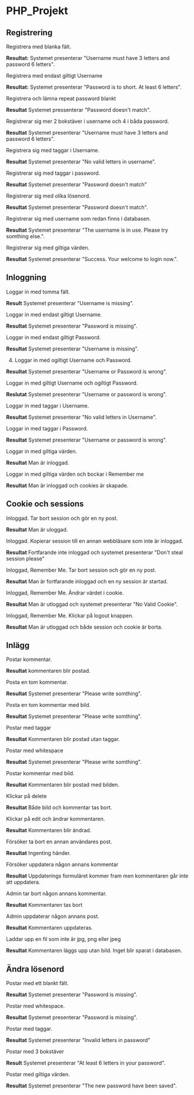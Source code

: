 PHP_Projekt
===========

## Registrering

Registrera med blanka fält.

**Resultat:** Systemet presenterar "Username must have 3 letters and password 6 letters".

Registrera med endast giltigt Username

**Resultat:** Systemet presenterar "Password is to short. At least 6 letters".

Registrera och lämna repeat password blankt

**Resultat** Systemet pressenterar "Password doesn't match".

Registrerar sig mer 2 bokstäver i username och 4 i båda password.

**Resultat** Systemet presenterar "Username must have 3 letters and password 6 letters".

Registrera sig med taggar i Username.

**Resultat** Systemet presenterar "No valid letters in username".

Registrerar sig med taggar i password.

**Resultat** Systemet presenterar "Password doesn't match"

Registrerar sig med olika lösenord.

**Resultat** Systemet presenterar "Password doesn't match".

Registrerar sig med username som redan finns i databasen.

**Resultat** Systemet presenterar "The username is in use. Please try somthing else.".

Registrerar sig med giltiga värden.

**Resultat** Systemet presenterar "Success. Your welcome to login now.".



## Inloggning

Loggar in med tomma fält.

**Result** Systemet presenterar "Username is missing".

Loggar in med endast giltigt Username.

**Resultat** Systemet presenterar "Password is missing".

Loggar in med endast giltigt Password.

**Resultat** Systemet presenterar "Username is missing".

4. Loggar in med ogiltigt Username och Password.

**Resultat** Systemet presenterar "Username or Password is wrong".

Loggar in med giltigt Username och ogiltigt Password.

**Reslutat** Systemet presenterar "Username or password is wrong".

Loggar in med taggar i Username.

**Resultat** Systemet presenterar "No valid letters in Username".

Loggar in med taggar i Password.

**Resultat** Systemet presenterar "Username or password is wrong".

Loggar in med giltiga värden.

**Resultat** Man är inloggad.

Loggar in med giltiga värden och bockar i Remember me

**Resultat** Man är inloggad och cookies är skapade.



## Cookie och sessions

Inloggad. Tar bort session och gör en ny post.

**Resultat** Man är uloggad.

Inloggad. Kopierar session till en annan webbläsare som inte är inloggad. 

**Resultat** Fortfarande inte inloggad och systemet presenterar "Don't steal session please"

Inloggad, Remember Me. Tar bort session och gör en ny post.

**Resultat** Man är fortfarande inloggad och en ny session är startad.

Inloggad, Remember Me. Ändrar värdet i cookie.

**Resultat** Man är utloggad och systemet presenterar "No Valid Cookie".

Inloggad, Remember Me. Klickar på logout knappen.

**Resultat** Man är utloggad och både session och cookie är borta.

## Inlägg

Postar kommentar.

**Resultat** kommentaren blir postad.

Posta en tom kommentar.

**Resultat** Systemet presenterar "Please write somthing".

Posta en tom kommentar med bild.

**Resultat** Systemet presenterar "Please write somthing".

Postar med taggar

**Resultat** Kommentaren blir postad utan taggar.

Postar med whitespace

**Resultat** Systemet presenterar "Please write somthing".

Postar kommentar med bild.

**Resultat** Kommentaren blir postad med bilden.

Klickar på delete

**Resultat** Både bild och kommentar tas bort.

Klickar på edit och ändrar kommentaren.

**Resultat** Kommentaren blir ändrad.

Försöker ta bort en annan användares post.

**Resultat** Ingenting händer.

Försöker uppdatera någon annans kommentar

**Resultat** Uppdaterings formuläret kommer fram men kommentaren går inte att uppdatera.

Admin tar bort någon annans kommentar.

**Resultat** Kommentaren tas bort

Admin uppdaterar någon annans post.

**Resultat** Kommentaren uppdateras.

Laddar upp en fil som inte är jpg, png eller jpeg

**Resultat** Kommentaren läggs upp utan bild. Inget blir sparat i databasen.



## Ändra lösenord

Postar med ett blankt fält.

**Resultat** Systemet presenterar "Password is missing".

Postar med whitespace.

**Resultat** Systemet presenterar "Password is missing".

Postar med taggar.

**Resultat** Systemet presenterar "Invalid letters in password"

Postar med 3 bokstäver

**Result** Systemet presenterar "At least 6 letters in your password".

Postar med giltiga värden.

**Resultat** Systemet presenterar "The new password have been saved".

